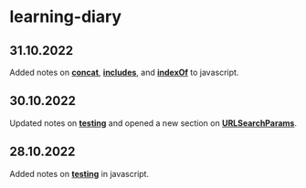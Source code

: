 # learning-diary
## 31.10.2022
Added notes on **[concat](https://github.com/LL835/learning-diary/tree/main/javascript#concat)**, **[includes](https://github.com/LL835/learning-diary/tree/main/javascript#includes)**, and **[indexOf](https://github.com/LL835/learning-diary/tree/main/javascript#indexOf)** to javascript.
## 30.10.2022
Updated notes on **[testing](https://github.com/LL835/learning-diary/tree/main/javascript#testing)** and opened a new section on **[URLSearchParams](https://github.com/LL835/learning-diary/tree/main/javascript#urlsearchparams)**.
## 28.10.2022
Added notes on **[testing](https://github.com/LL835/learning-diary/tree/main/javascript#testing)** in javascript.
